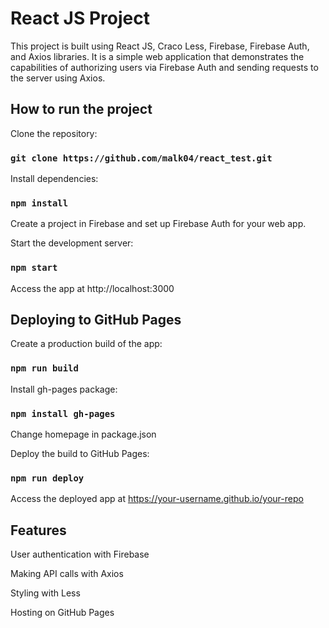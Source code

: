 # React JS Project

This project is built using React JS, Craco Less, Firebase, Firebase Auth, and Axios libraries. It is a simple web application that demonstrates the capabilities of authorizing users via Firebase Auth and sending requests to the server using Axios.

## How to run the project

Clone the repository:

### `git clone https://github.com/malk04/react_test.git`

Install dependencies:

### `npm install`

Create a project in Firebase and set up Firebase Auth for your web app.

Start the development server:

### `npm start`

Access the app at http://localhost:3000

## Deploying to GitHub Pages

Create a production build of the app:

### `npm run build`

Install gh-pages package:

### `npm install gh-pages`

Change homepage in package.json

Deploy the build to GitHub Pages:

### `npm run deploy`

Access the deployed app at https://your-username.github.io/your-repo

## Features

User authentication with Firebase

Making API calls with Axios

Styling with Less

Hosting on GitHub Pages
